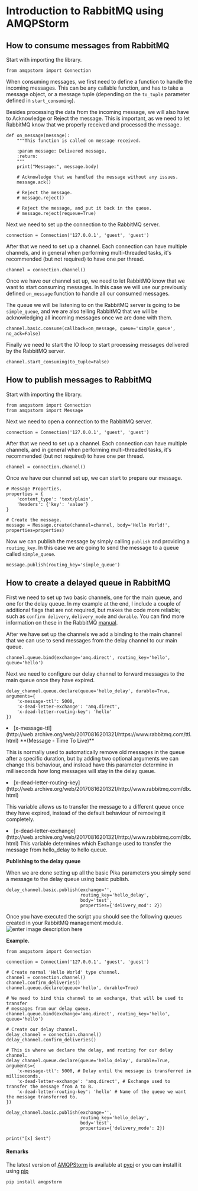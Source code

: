 # Introduction to RabbitMQ using AMQPStorm



## How to consume messages from RabbitMQ


Start with importing the library.

```
from amqpstorm import Connection

```

When consuming messages, we first need to define a function to handle the incoming messages. This can be any callable function, and has to take a message object, or a message tuple (depending on the `to_tuple` parameter defined in `start_consuming`).

Besides processing the data from the incoming message, we will also have to Acknowledge or Reject the message. This is important, as we need to let RabbitMQ know that we properly received and processed the message.

```
def on_message(message):
    """This function is called on message received.

    :param message: Delivered message.
    :return:
    """
    print("Message:", message.body)

    # Acknowledge that we handled the message without any issues.
    message.ack()

    # Reject the message.
    # message.reject()

    # Reject the message, and put it back in the queue.
    # message.reject(requeue=True)

```

Next we need to set up the connection to the RabbitMQ server.

```
connection = Connection('127.0.0.1', 'guest', 'guest')

```

After that we need to set up a channel. Each connection can have multiple channels, and in general when performing multi-threaded tasks, it's recommended (but not required) to have one per thread.

```
channel = connection.channel()

```

Once we have our channel set up, we need to let RabbitMQ know that we want to start consuming messages. In this case we will use our previously defined `on_message` function to handle all our consumed messages.

The queue we will be listening to on the RabbitMQ server is going to be `simple_queue`, and we are also telling RabbitMQ that we will be acknowledging all incoming messages once we are done with them.

```
channel.basic.consume(callback=on_message, queue='simple_queue', no_ack=False)

```

Finally we need to start the IO loop to start processing messages delivered by the RabbitMQ server.

```
channel.start_consuming(to_tuple=False)

```



## How to publish messages to RabbitMQ


Start with importing the library.

```
from amqpstorm import Connection
from amqpstorm import Message

```

Next we need to open a connection to the RabbitMQ server.

```
connection = Connection('127.0.0.1', 'guest', 'guest')

```

After that we need to set up a channel. Each connection can have multiple channels, and in general when performing multi-threaded tasks, it's recommended (but not required) to have one per thread.

```
channel = connection.channel()

```

Once we have our channel set up, we can start to prepare our message.

```
# Message Properties.
properties = {
    'content_type': 'text/plain',
    'headers': {'key': 'value'}
}

# Create the message.
message = Message.create(channel=channel, body='Hello World!', properties=properties)

```

Now we can publish the message by simply calling `publish` and providing a `routing_key`. In this case we are going to send the message to a queue called `simple_queue`.

```
message.publish(routing_key='simple_queue')

```



## How to create a delayed queue in RabbitMQ


First we need to set up two basic channels, one for the main queue, and one for the delay queue. In my example at the end, I include a couple of additional flags that are not required, but makes the code more reliable; such as `confirm delivery`, `delivery_mode` and `durable`. You can find more information on these in the RabbitMQ [manual](http://web.archive.org/web/20170816201321/http://www.rabbitmq.com/tutorials/amqp-concepts.html).

After we have set up the channels we add a binding to the main channel that we can use to send messages from the delay channel to our main queue.

```
channel.queue.bind(exchange='amq.direct', routing_key='hello', queue='hello')

```

Next we need to configure our delay channel to forward messages to the main queue once they have expired.

```
delay_channel.queue.declare(queue='hello_delay', durable=True, arguments={
    'x-message-ttl': 5000,
    'x-dead-letter-exchange': 'amq.direct',
    'x-dead-letter-routing-key': 'hello'
})

```

<li>
[x-message-ttl](http://web.archive.org/web/20170816201321/https://www.rabbitmq.com/ttl.html) **(Message - Time To Live)**
<p>This is normally used to automatically remove old messages in the
queue after a specific duration, but by adding two optional arguments we
can change this behaviour, and instead have this parameter determine
in milliseconds how long messages will stay in the delay queue.</p>
</li>
<li>
[x-dead-letter-routing-key](http://web.archive.org/web/20170816201321/http://www.rabbitmq.com/dlx.html)
<p>This variable allows us to transfer the message to a different queue
once they have expired, instead of the default behaviour of removing
it completely.</p>
</li>
<li>
[x-dead-letter-exchange](http://web.archive.org/web/20170816201321/http://www.rabbitmq.com/dlx.html)
This variable determines which Exchange used to transfer the message from hello_delay to hello queue.
</li>

**Publishing to the delay queue**

When we are done setting up all the basic Pika parameters you simply send a message to the delay queue using basic publish.

```
delay_channel.basic.publish(exchange='',
                            routing_key='hello_delay',
                            body='test',
                            properties={'delivery_mod': 2})

```

Once you have executed the script you should see the following queues created in your RabbitMQ management module.
<img alt="enter image description here" src="http://web.archive.org/web/20170816201321im_/http://i.stack.imgur.com/jWEDR.png"/>

**Example.**

```
from amqpstorm import Connection

connection = Connection('127.0.0.1', 'guest', 'guest')

# Create normal 'Hello World' type channel.
channel = connection.channel()
channel.confirm_deliveries()
channel.queue.declare(queue='hello', durable=True)

# We need to bind this channel to an exchange, that will be used to transfer
# messages from our delay queue.
channel.queue.bind(exchange='amq.direct', routing_key='hello', queue='hello')

# Create our delay channel.
delay_channel = connection.channel()
delay_channel.confirm_deliveries()

# This is where we declare the delay, and routing for our delay channel.
delay_channel.queue.declare(queue='hello_delay', durable=True, arguments={
    'x-message-ttl': 5000, # Delay until the message is transferred in milliseconds.
    'x-dead-letter-exchange': 'amq.direct', # Exchange used to transfer the message from A to B.
    'x-dead-letter-routing-key': 'hello' # Name of the queue we want the message transferred to.
})

delay_channel.basic.publish(exchange='',
                            routing_key='hello_delay',
                            body='test',
                            properties={'delivery_mode': 2})

print("[x] Sent")

```



#### Remarks


The latest version of [AMQPStorm](http://web.archive.org/web/20170816201321/https://github.com/eandersson/amqpstorm) is available at [pypi](http://web.archive.org/web/20170816201321/https://pypi.python.org/pypi/AMQPStorm) or you can install it using [pip](http://web.archive.org/web/20170816201321/https://pip.pypa.io/en/stable/)

```
pip install amqpstorm

```

